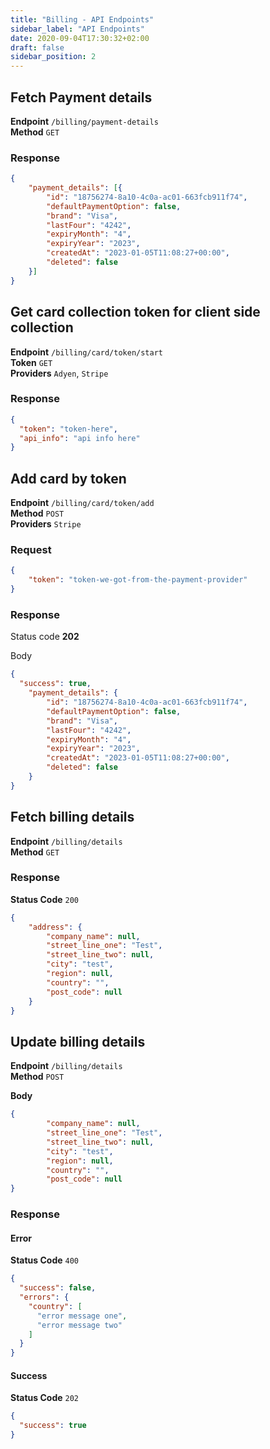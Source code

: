 ```yaml
---
title: "Billing - API Endpoints"
sidebar_label: "API Endpoints"
date: 2020-09-04T17:30:32+02:00
draft: false
sidebar_position: 2
---
```


## Fetch Payment details

**Endpoint** `/billing/payment-details`<br />
**Method** `GET`<br />

### Response

```json
{
	"payment_details": [{
		"id": "18756274-8a10-4c0a-ac01-663fcb911f74",
		"defaultPaymentOption": false,
		"brand": "Visa",
		"lastFour": "4242",
		"expiryMonth": "4",
		"expiryYear": "2023",
		"createdAt": "2023-01-05T11:08:27+00:00",
		"deleted": false
	}]
}
```

## Get card collection token for client side collection

**Endpoint** `/billing/card/token/start`<br />
**Token** `GET`<br />
**Providers** `Adyen`, `Stripe`<br />

### Response
```json
{
  "token": "token-here",
  "api_info": "api info here"
}
```

## Add card by token

**Endpoint** `/billing/card/token/add`<br />
**Method** `POST`<br />
**Providers** `Stripe`<br />

### Request
```json
{
    "token": "token-we-got-from-the-payment-provider"
}
```

### Response

Status code **202**

Body

```json
{
  "success": true,
	"payment_details": {
		"id": "18756274-8a10-4c0a-ac01-663fcb911f74",
		"defaultPaymentOption": false,
		"brand": "Visa",
		"lastFour": "4242",
		"expiryMonth": "4",
		"expiryYear": "2023",
		"createdAt": "2023-01-05T11:08:27+00:00",
		"deleted": false
	}
}
```

## Fetch billing details

**Endpoint** `/billing/details`<br />
**Method** `GET`<br />

### Response

**Status Code** `200`

```json
{
	"address": {
		"company_name": null,
		"street_line_one": "Test",
		"street_line_two": null,
		"city": "test",
		"region": null,
		"country": "",
		"post_code": null
	}
}
```

## Update billing details

**Endpoint** `/billing/details`<br />
**Method** `POST`<br />

**Body**
```json
{
		"company_name": null,
		"street_line_one": "Test",
		"street_line_two": null,
		"city": "test",
		"region": null,
		"country": "",
		"post_code": null
}
```

### Response

#### Error

**Status Code** `400`

```json
{
  "success": false,
  "errors": {
    "country": [
      "error message one",
      "error message two"
    ]
  }
}
```

#### Success

**Status Code** `202`

```json
{
  "success": true
}
```
